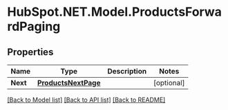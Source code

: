 # HubSpot.NET.Model.ProductsForwardPaging

## Properties

Name | Type | Description | Notes
------------ | ------------- | ------------- | -------------
**Next** | [**ProductsNextPage**](ProductsNextPage.md) |  | [optional] 

[[Back to Model list]](../README.md#documentation-for-models) [[Back to API list]](../README.md#documentation-for-api-endpoints) [[Back to README]](../README.md)


